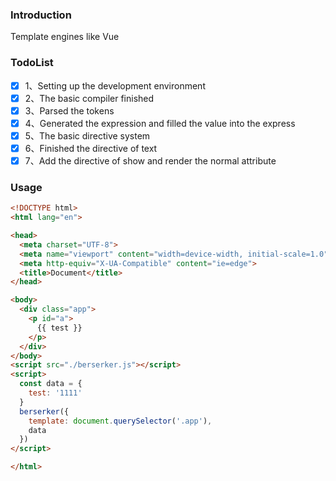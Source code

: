 ### Introduction

Template engines like Vue

### TodoList

* [x] 1、Setting up the development environment
* [x] 2、The basic compiler finished
* [x] 3、Parsed the tokens
* [x] 4、Generated the expression and filled the value into the express
* [x] 5、The basic directive system
* [x] 6、Finished the directive of text
* [x] 7、Add the directive of show and render the normal attribute

### Usage

```html
<!DOCTYPE html>
<html lang="en">

<head>
  <meta charset="UTF-8">
  <meta name="viewport" content="width=device-width, initial-scale=1.0">
  <meta http-equiv="X-UA-Compatible" content="ie=edge">
  <title>Document</title>
</head>

<body>
  <div class="app">
    <p id="a">
      {{ test }}
    </p>
  </div>
</body>
<script src="./berserker.js"></script>
<script>
  const data = {
    test: '1111'
  }
  berserker({
    template: document.querySelector('.app'),
    data
  })
</script>

</html>
```
